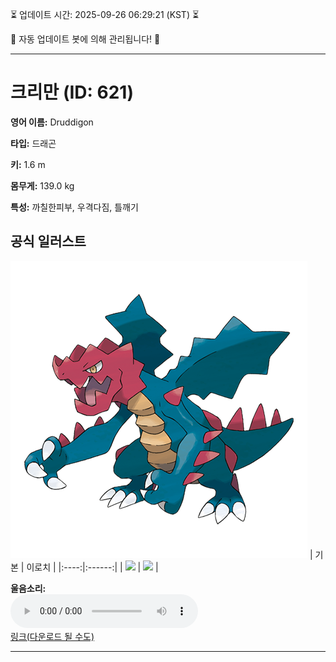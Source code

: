 
⏳ 업데이트 시간: 2025-09-26 06:29:21 (KST) ⏳

🤖 자동 업데이트 봇에 의해 관리됩니다! 🤖

---

# 크리만 (ID: 621)
**영어 이름:** Druddigon

**타입:** 드래곤

**키:** 1.6 m

**몸무게:** 139.0 kg

**특성:** 까칠한피부, 우격다짐, 틀깨기

## 공식 일러스트
![](https://raw.githubusercontent.com/PokeAPI/sprites/master/sprites/pokemon/other/official-artwork/621.png)
| 기본 | 이로치 |
|:----:|:------:|
| <img src="http://play.pokemonshowdown.com/sprites/ani/druddigon.gif" width="200"> | <img src="http://play.pokemonshowdown.com/sprites/ani-shiny/druddigon.gif" width="200"> |

**울음소리:**<br><audio controls src="https://raw.githubusercontent.com/PokeAPI/cries/main/cries/pokemon/latest/621.ogg"></audio><br> [링크(다운로드 될 수도)](https://raw.githubusercontent.com/PokeAPI/cries/main/cries/pokemon/latest/621.ogg)


---
